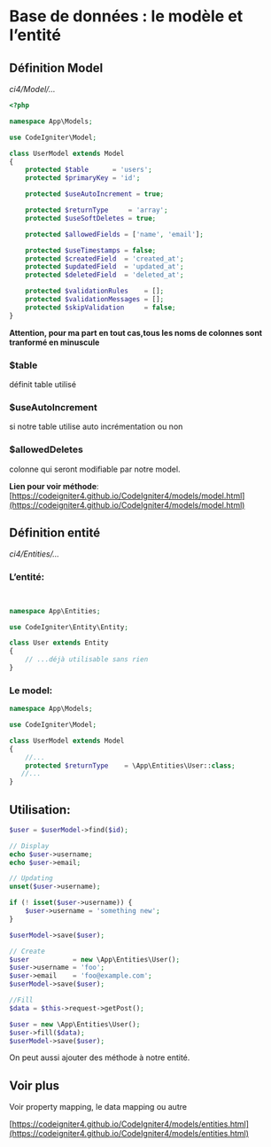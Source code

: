 # Base de données : le modèle et l’entité

## Définition Model

*ci4/Model/…*

```php
<?php

namespace App\Models;

use CodeIgniter\Model;

class UserModel extends Model
{
    protected $table      = 'users';
    protected $primaryKey = 'id';

    protected $useAutoIncrement = true;

    protected $returnType     = 'array';
    protected $useSoftDeletes = true;

    protected $allowedFields = ['name', 'email'];

    protected $useTimestamps = false;
    protected $createdField  = 'created_at';
    protected $updatedField  = 'updated_at';
    protected $deletedField  = 'deleted_at';

    protected $validationRules    = [];
    protected $validationMessages = [];
    protected $skipValidation     = false;
}
```

**Attention, pour ma part en tout cas,tous les noms de colonnes sont tranformé en minuscule**

### $table

définit table utilisé

### $useAutoIncrement

si notre table utilise auto incrémentation ou non

### $allowedDeletes

colonne qui seront modifiable par notre model.

**Lien pour voir méthode**: [https://codeigniter4.github.io/CodeIgniter4/models/model.html](https://codeigniter4.github.io/CodeIgniter4/models/model.html)

## Définition entité

*ci4/Entities/…*

### L’entité:

```php


namespace App\Entities;

use CodeIgniter\Entity\Entity;

class User extends Entity
{
    // ...déjà utilisable sans rien
}
```

### Le model:

```php
namespace App\Models;

use CodeIgniter\Model;

class UserModel extends Model
{
    //...
    protected $returnType    = \App\Entities\User::class;
   //...
}
```

## Utilisation:

```php
$user = $userModel->find($id);

// Display
echo $user->username;
echo $user->email;

// Updating
unset($user->username);

if (! isset($user->username)) {
    $user->username = 'something new';
}

$userModel->save($user);

// Create
$user           = new \App\Entities\User();
$user->username = 'foo';
$user->email    = 'foo@example.com';
$userModel->save($user);

//Fill
$data = $this->request->getPost();

$user = new \App\Entities\User();
$user->fill($data);
$userModel->save($user);
```

On peut aussi ajouter des méthode à notre entité.

## Voir plus

Voir property mapping, le data mapping ou autre

[https://codeigniter4.github.io/CodeIgniter4/models/entities.html](https://codeigniter4.github.io/CodeIgniter4/models/entities.html)